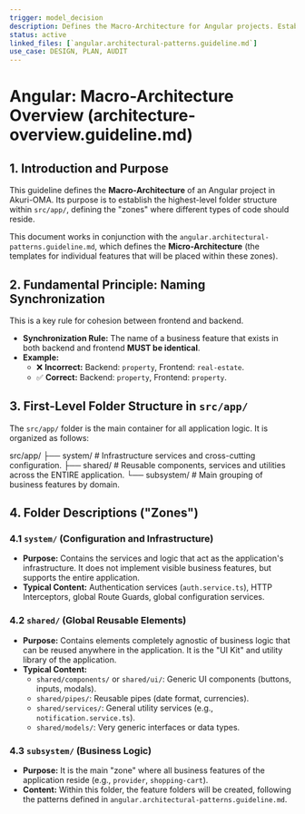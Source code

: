 ```yaml
---
trigger: model_decision
description: Defines the Macro-Architecture for Angular projects. Establishes the high-level folder structure within 'src/app' (system, shared, subsystem) and the naming synchronization principle with the backend.
status: active
linked_files: [`angular.architectural-patterns.guideline.md`]
use_case: DESIGN, PLAN, AUDIT
---
```


# Angular: Macro-Architecture Overview (architecture-overview.guideline.md)

## 1. Introduction and Purpose

This guideline defines the **Macro-Architecture** of an Angular project in Akuri-OMA. Its purpose is to establish the highest-level folder structure within `src/app/`, defining the "zones" where different types of code should reside.

This document works in conjunction with the `angular.architectural-patterns.guideline.md`, which defines the **Micro-Architecture** (the templates for individual features that will be placed within these zones).

## 2. Fundamental Principle: Naming Synchronization

This is a key rule for cohesion between frontend and backend.

-   **Synchronization Rule:** The name of a business feature that exists in both backend and frontend **MUST be identical**.
-   **Example:**
    *   ❌ **Incorrect:** Backend: `property`, Frontend: `real-estate`.
    *   ✅ **Correct:** Backend: `property`, Frontend: `property`.

## 3. First-Level Folder Structure in `src/app/`

The `src/app/` folder is the main container for all application logic. It is organized as follows:

src/app/
├── system/ # Infrastructure services and cross-cutting configuration.
├── shared/ # Reusable components, services and utilities across the ENTIRE application.
└── subsystem/ # Main grouping of business features by domain.

## 4. Folder Descriptions ("Zones")

### 4.1 `system/` (Configuration and Infrastructure)

-   **Purpose:** Contains the services and logic that act as the application's infrastructure. It does not implement visible business features, but supports the entire application.
-   **Typical Content:** Authentication services (`auth.service.ts`), HTTP Interceptors, global Route Guards, global configuration services.

### 4.2 `shared/` (Global Reusable Elements)

-   **Purpose:** Contains elements completely agnostic of business logic that can be reused anywhere in the application. It is the "UI Kit" and utility library of the application.
-   **Typical Content:**
    -   `shared/components/` or `shared/ui/`: Generic UI components (buttons, inputs, modals).
    -   `shared/pipes/`: Reusable pipes (date format, currencies).
    -   `shared/services/`: General utility services (e.g., `notification.service.ts`).
    -   `shared/models/`: Very generic interfaces or data types.

### 4.3 `subsystem/` (Business Logic)

-   **Purpose:** It is the main "zone" where all business features of the application reside (e.g., `provider`, `shopping-cart`).
-   **Content:** Within this folder, the feature folders will be created, following the patterns defined in `angular.architectural-patterns.guideline.md`.